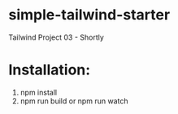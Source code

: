 # simple-tailwind-starter
Tailwind Project 03 - Shortly
# Installation:
1. npm install </br>
2. npm run build or npm run watch

